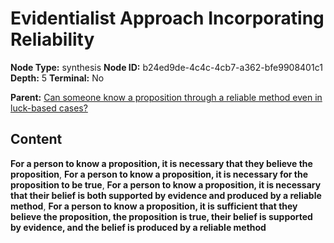 # Evidentialist Approach Incorporating Reliability

**Node Type:** synthesis
**Node ID:** b24ed9de-4c4c-4cb7-a362-bfe9908401c1
**Depth:** 5
**Terminal:** No

**Parent:** [Can someone know a proposition through a reliable method even in luck-based cases?](can-someone-know-a-proposition-through-a-reliable-method-even-in-luck-based-cases-antithesis-1a759c12-778b-4060-beb1-3fe5ef40e019.md)

## Content

**For a person to know a proposition, it is necessary that they believe the proposition**, **For a person to know a proposition, it is necessary for the proposition to be true**, **For a person to know a proposition, it is necessary that their belief is both supported by evidence and produced by a reliable method**, **For a person to know a proposition, it is sufficient that they believe the proposition, the proposition is true, their belief is supported by evidence, and the belief is produced by a reliable method**
